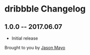 # dribbble Changelog

## 1.0.0 -- 2017.06.07

* Initial release

Brought to you by [Jason Mayo](bymayo.co.uk)

